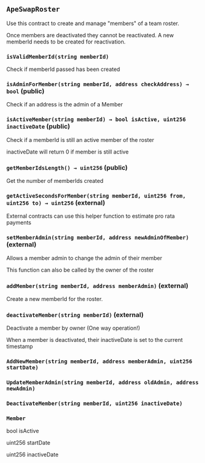 ## `ApeSwapRoster`

Use this contract to create and manage "members" of a team roster.


Once members are deactivated they cannot be reactivated. A new memberId needs to be created for reactivation.

### `isValidMemberId(string memberId)`

Check if memberId passed has been created





### `isAdminForMember(string memberId, address checkAddress) → bool` (public)

Check if an address is the admin of a Member




### `isActiveMember(string memberId) → bool isActive, uint256 inactiveDate` (public)

Check if a memberId is still an active member of the roster


inactiveDate will return 0 if member is still active


### `getMemberIdsLength() → uint256` (public)

Get the number of memberIds created




### `getActiveSecondsForMember(string memberId, uint256 from, uint256 to) → uint256` (external)

External contracts can use this helper function to estimate pro rata payments




### `setMemberAdmin(string memberId, address newAdminOfMember)` (external)

Allows a member admin to change the admin of their member


This function can also be called by the owner of the roster


### `addMember(string memberId, address memberAdmin)` (external)

Create a new memberId for the roster.




### `deactivateMember(string memberId)` (external)

Deactivate a member by owner (One way operation!)


When a member is deactivated, their inactiveDate is set to the current timestamp



### `AddNewMember(string memberId, address memberAdmin, uint256 startDate)`





### `UpdateMemberAdmin(string memberId, address oldAdmin, address newAdmin)`





### `DeactivateMember(string memberId, uint256 inactiveDate)`






### `Member`


bool isActive


uint256 startDate


uint256 inactiveDate



